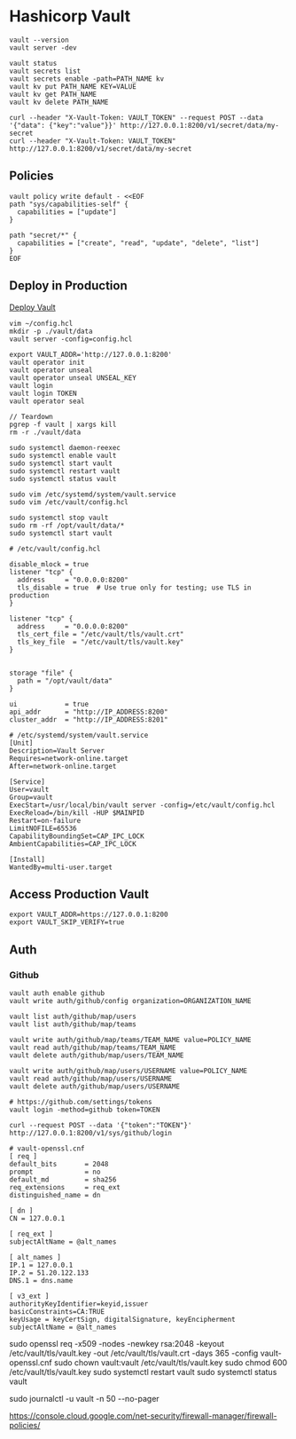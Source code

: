 # Hashicorp Vault

```
vault --version
vault server -dev

vault status
vault secrets list
vault secrets enable -path=PATH_NAME kv
vault kv put PATH_NAME KEY=VALUE
vault kv get PATH_NAME
vault kv delete PATH_NAME

curl --header "X-Vault-Token: VAULT_TOKEN" --request POST --data '{"data": {"key":"value"}}' http://127.0.0.1:8200/v1/secret/data/my-secret
curl --header "X-Vault-Token: VAULT_TOKEN" http://127.0.0.1:8200/v1/secret/data/my-secret
```

## Policies

```
vault policy write default - <<EOF
path "sys/capabilities-self" {
  capabilities = ["update"]
}

path "secret/*" {
  capabilities = ["create", "read", "update", "delete", "list"]
}
EOF
```

## Deploy in Production

[Deploy Vault](https://developer.hashicorp.com/vault/tutorials/getting-started/getting-started-deploy)

```
vim ~/config.hcl
mkdir -p ./vault/data
vault server -config=config.hcl

export VAULT_ADDR='http://127.0.0.1:8200'
vault operator init
vault operator unseal
vault operator unseal UNSEAL_KEY
vault login
vault login TOKEN
vault operator seal

// Teardown
pgrep -f vault | xargs kill
rm -r ./vault/data
```

```
sudo systemctl daemon-reexec
sudo systemctl enable vault
sudo systemctl start vault
sudo systemctl restart vault
sudo systemctl status vault
```

```
sudo vim /etc/systemd/system/vault.service
sudo vim /etc/vault/config.hcl

sudo systemctl stop vault
sudo rm -rf /opt/vault/data/*
sudo systemctl start vault
```

```
# /etc/vault/config.hcl

disable_mlock = true
listener "tcp" {
  address     = "0.0.0.0:8200"
  tls_disable = true  # Use true only for testing; use TLS in production
}

listener "tcp" {
  address     = "0.0.0.0:8200"
  tls_cert_file = "/etc/vault/tls/vault.crt"
  tls_key_file  = "/etc/vault/tls/vault.key"
}


storage "file" {
  path = "/opt/vault/data"
}

ui            = true
api_addr      = "http://IP_ADDRESS:8200"
cluster_addr  = "http://IP_ADDRESS:8201"
```

```
# /etc/systemd/system/vault.service
[Unit]
Description=Vault Server
Requires=network-online.target
After=network-online.target

[Service]
User=vault
Group=vault
ExecStart=/usr/local/bin/vault server -config=/etc/vault/config.hcl
ExecReload=/bin/kill -HUP $MAINPID
Restart=on-failure
LimitNOFILE=65536
CapabilityBoundingSet=CAP_IPC_LOCK
AmbientCapabilities=CAP_IPC_LOCK

[Install]
WantedBy=multi-user.target
```

## Access Production Vault

```
export VAULT_ADDR=https://127.0.0.1:8200
export VAULT_SKIP_VERIFY=true
```

## Auth

### Github

```
vault auth enable github
vault write auth/github/config organization=ORGANIZATION_NAME

vault list auth/github/map/users
vault list auth/github/map/teams

vault write auth/github/map/teams/TEAM_NAME value=POLICY_NAME
vault read auth/github/map/teams/TEAM_NAME
vault delete auth/github/map/users/TEAM_NAME

vault write auth/github/map/users/USERNAME value=POLICY_NAME
vault read auth/github/map/users/USERNAME
vault delete auth/github/map/users/USERNAME

# https://github.com/settings/tokens
vault login -method=github token=TOKEN

curl --request POST --data '{"token":"TOKEN"}' http://127.0.0.1:8200/v1/sys/github/login
```


```
# vault-openssl.cnf
[ req ]
default_bits       = 2048
prompt             = no
default_md         = sha256
req_extensions     = req_ext
distinguished_name = dn

[ dn ]
CN = 127.0.0.1

[ req_ext ]
subjectAltName = @alt_names

[ alt_names ]
IP.1 = 127.0.0.1
IP.2 = 51.20.122.133
DNS.1 = dns.name

[ v3_ext ]
authorityKeyIdentifier=keyid,issuer
basicConstraints=CA:TRUE
keyUsage = keyCertSign, digitalSignature, keyEncipherment
subjectAltName = @alt_names
```


sudo openssl req -x509 -nodes -newkey rsa:2048   -keyout /etc/vault/tls/vault.key   -out /etc/vault/tls/vault.crt   -days 365   -config vault-openssl.cnf 
sudo chown vault:vault /etc/vault/tls/vault.key
sudo chmod 600 /etc/vault/tls/vault.key
sudo systemctl restart vault
sudo systemctl status vault

sudo journalctl -u vault -n 50 --no-pager

https://console.cloud.google.com/net-security/firewall-manager/firewall-policies/